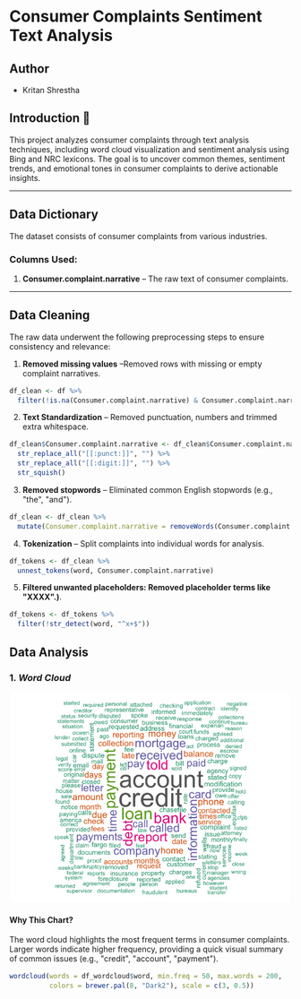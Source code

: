 # Consumer Complaints Sentiment Text Analysis

## Author
- Kritan Shrestha

## Introduction 📌
This project analyzes consumer complaints through text analysis techniques, including word cloud visualization and sentiment analysis using Bing and NRC lexicons. The goal is to uncover common themes, sentiment trends, and emotional tones in consumer complaints to derive actionable insights.

---

## Data Dictionary
The dataset consists of consumer complaints from various industries.  
### Columns Used:
1. **Consumer.complaint.narrative** – The raw text of consumer complaints.

---

## Data Cleaning
The raw data underwent the following preprocessing steps to ensure consistency and relevance:  
1. **Removed missing values** –Removed rows with missing or empty complaint narratives.  
```r
df_clean <- df %>% 
  filter(!is.na(Consumer.complaint.narrative) & Consumer.complaint.narrative != "")
```
2. **Text Standardization** – Removed punctuation, numbers and trimmed extra whitespace. 
```r
df_clean$Consumer.complaint.narrative <- df_clean$Consumer.complaint.narrative %>% 
  str_replace_all("[[:punct:]]", "") %>%  
  str_replace_all("[[:digit:]]", "") %>%  
  str_squish()
```
3. **Removed stopwords** – Eliminated common English stopwords (e.g., "the", "and").
```r
df_clean <- df_clean %>% 
  mutate(Consumer.complaint.narrative = removeWords(Consumer.complaint.narrative, stop_words$word))
```
4. **Tokenization** – Split complaints into individual words for analysis.
```r
df_tokens <- df_clean %>% 
  unnest_tokens(word, Consumer.complaint.narrative)
```

5. **Filtered unwanted placeholders: Removed placeholder terms like "XXXX".)**.
```r
df_tokens <- df_tokens %>% 
  filter(!str_detect(word, "^x+$"))
```

## Data Analysis
### 1. ***Word Cloud***

<div align="center">
<img src="images/wordcloud.png" width="500">
</div>

#### **Why This Chart?**
The word cloud highlights the most frequent terms in consumer complaints. Larger words indicate higher frequency, providing a quick visual summary of common issues (e.g., "credit", "account", "payment").
```r
wordcloud(words = df_wordcloud$word, min.freq = 50, max.words = 200, 
          colors = brewer.pal(8, "Dark2"), scale = c(3, 0.5))
```
